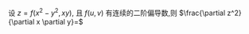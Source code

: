  设 $z=f\left(x^2-y^2, x y\right)$, 且 $f(u, v)$ 有连续的二阶偏导数,则 $\frac{\partial z^2}{\partial x \partial y}=$